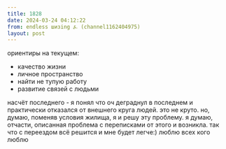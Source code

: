 ```yaml
---
title: 1828
date: 2024-03-24 04:12:22
from: endless шизing ⍼ (channel1162404975)
layout: post
---
```


ориентиры на текущем:

- качество жизни
- личное пространство 
- найти не тупую работу
- развитие связей с людьми

насчёт последнего - я понял что оч деграднул в последнем и практически отказался от внешнего круга людей. это не круто. но, думаю, поменяв условия жилища, я и решу эту проблему. я думаю, отчасти, описанная проблема с переписками от этого и возникла. так что с переездом всё решится и мне будет легче:) люблю всех кого люблю
